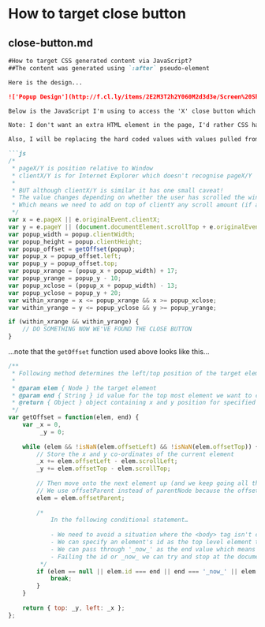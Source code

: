 # How to target close button

## close-button.md

```markdown
#How to target CSS generated content via JavaScript?
##The content was generated using `:after` pseudo-element

Here is the design... 

!['Popup Design'](http://f.cl.ly/items/2E2M3T2h2Y060M2d3d3e/Screen%20Shot%202012-06-26%20at%2011.13.06.png)

Below is the JavaScript I'm using to access the 'X' close button which was generated by the CSS.

Note: I don't want an extra HTML element in the page, I'd rather CSS handle the generation. 

Also, I will be replacing the hard coded values with values pulled from `getComputedStyle`, but this is my initial attempt...

```js
/*
 * pageX/Y is position relative to Window
 * clientX/Y is for Internet Explorer which doesn't recognise pageX/Y
 *
 * BUT although clientX/Y is similar it has one small caveat!
 * The value changes depending on whether the user has scrolled the window
 * Which means we need to add on top of clientY any scroll amount (if any)
 */
var x = e.pageX || e.originalEvent.clientX;
var y = e.pageY || (document.documentElement.scrollTop + e.originalEvent.clientY);
var popup_width = popup.clientWidth;
var popup_height = popup.clientHeight;
var popup_offset = getOffset(popup);
var popup_x = popup_offset.left;
var popup_y = popup_offset.top;
var popup_xrange = (popup_x + popup_width) + 17;
var popup_yrange = popup_y - 10;
var popup_xclose = (popup_x + popup_width) - 13;
var popup_yclose = popup_y + 20;
var within_xrange = x <= popup_xrange && x >= popup_xclose;
var within_yrange = y <= popup_yclose && y >= popup_yrange;

if (within_xrange && within_yrange) {
    // DO SOMETHING NOW WE'VE FOUND THE CLOSE BUTTON
}
```

...note that the `getOffset` function used above looks like this...

```js
/**
 * Following method determines the left/top position of the target element.
 *
 * @param elem { Node } the target element
 * @param end { String } id value for the top most element we want to check against
 * @return { Object } object containing x and y position for specified element
 */
var getOffset = function(elem, end) {
	var _x = 0,
		 _y = 0;
	
	while (elem && !isNaN(elem.offsetLeft) && !isNaN(elem.offsetTop)) {
		// Store the x and y co-ordinates of the current element
		_x += elem.offsetLeft - elem.scrollLeft;
		_y += elem.offsetTop - elem.scrollTop;
		
		// Then move onto the next element up (and we keep going all the way to the top of the document unless stopped)
		// We use offsetParent instead of parentNode because the offsetLeft/Top adds on extra un-needed dimensions!
		elem = elem.offsetParent;
		
		/*
			In the following conditional statement…
			
			- We need to avoid a situation where the <body> tag isn't considered an offsetParent and so the browser continues up until null is returned
			- We can specify an element's id as the top level element to top checking for
			- We can pass through '_now_' as the end value which means the check stops immediately
			- Failing the id or _now_ we can try and stop at the document.body element (which will only work if the body is considered an offsetParent)
		 */
		if (elem == null || elem.id === end || end === '_now_' || elem.tagName.toLowerCase() === 'body') {
			break;
		}
	}
	
	return { top: _y, left: _x };
};
```
```

